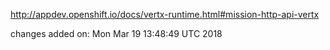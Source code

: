 http://appdev.openshift.io/docs/vertx-runtime.html#mission-http-api-vertx

 
 changes added on: Mon Mar 19 13:48:49 UTC 2018
